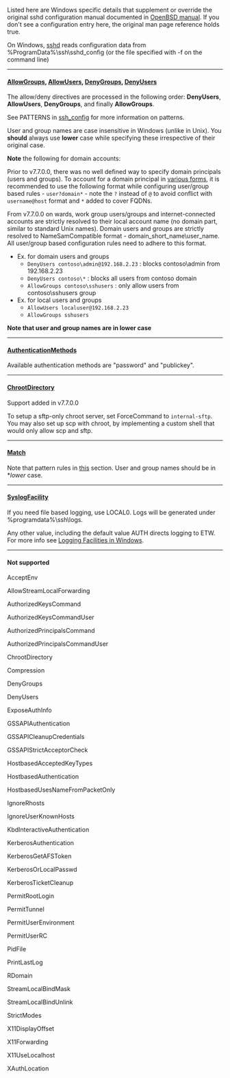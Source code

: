 Listed here are Windows specific details that supplement or override the original sshd configuration manual documented in [OpenBSD manual](https://man.openbsd.org/sshd_config). If you don't see a configuration entry here, the original man page reference holds true.

On Windows, [sshd](https://man.openbsd.org/sshd) reads configuration data from %ProgramData%\ssh\sshd_config (or the file specified with -f on the command line)
_______
#### [AllowGroups](https://man.openbsd.org/sshd_config#AllowGroups), [AllowUsers](https://man.openbsd.org/sshd_config#AllowUsers), [DenyGroups](https://man.openbsd.org/sshd_config#DenyGroups), [DenyUsers](https://man.openbsd.org/sshd_config#DenyUsers)
The allow/deny directives are processed in the following order: **DenyUsers**, **AllowUsers**, **DenyGroups**, and finally **AllowGroups**. 

See PATTERNS in [ssh_config](http://man.openbsd.org/ssh_config.5#PATTERNS) for more information on patterns.

User and group names are case insensitive in Windows (unlike in Unix). You **should** always use **lower** case while specifying these irrespective of their original case.  

**Note** the following for domain accounts:

Prior to v7.7.0.0, there was no well defined way to specify domain principals (users and groups). To account for a domain principal in [various forms](https://msdn.microsoft.com/en-us/library/windows/desktop/ms724268(v=vs.85).aspx), it is recommended to use the following format while configuring user/group based rules - `user?domain*` - note the `?` instead of `@` to avoid conflict with `username@host` format and `*` added to cover FQDNs.

From v7.7.0.0 on wards, work group users/groups and internet-connected accounts are strictly resolved to their local account name (no domain part, similar to standard Unix names). Domain users and groups are strictly resolved to NameSamCompatible format - domain_short_name\user_name. All user/group based configuration rules need to adhere to this format. 

- Ex. for domain users and groups
  - `DenyUsers contoso\admin@192.168.2.23` : blocks contoso\admin from 192.168.2.23
  - `DenyUsers contoso\*`  : blocks all users from contoso domain
  - `AllowGroups contoso\sshusers` : only allow users from contoso\sshusers group
- Ex. for local users and groups
  - `AllowUsers localuser@192.168.2.23`
  - `AllowGroups sshusers`

**Note that user and group names are in lower case**

______
#### [AuthenticationMethods](https://man.openbsd.org/sshd_config#AuthenticationMethods)
Available authentication methods are "password" and "publickey".
______
#### [ChrootDirectory](https://man.openbsd.org/sshd_config#ChrootDirectory)
Support added in v7.7.0.0

To setup a sftp-only chroot server, set ForceCommand to `internal-sftp`. You may also set up scp with chroot, by implementing a custom shell that would only allow scp and sftp. 

______
#### [Match](https://man.openbsd.org/sshd_config#Match)
Note that pattern rules in [this](https://github.com/PowerShell/Win32-OpenSSH/wiki/sshd_config#allowgroups-allowusers-denygroups-denyusers) section. User and group names should be in **lower* case.
______
#### [SyslogFacility](https://man.openbsd.org/sshd_config#SyslogFacility)
If you need file based logging, use LOCAL0. Logs will be generated under %programdata%\ssh\logs.

Any other value, including the default value AUTH directs logging to ETW. For more info see [Logging Facilities in Windows](https://github.com/PowerShell/Win32-OpenSSH/wiki/Logging-Facilities).
______
#### Not supported
AcceptEnv

AllowStreamLocalForwarding

AuthorizedKeysCommand

AuthorizedKeysCommandUser

AuthorizedPrincipalsCommand

AuthorizedPrincipalsCommandUser

ChrootDirectory

Compression

DenyGroups

DenyUsers

ExposeAuthInfo

GSSAPIAuthentication

GSSAPICleanupCredentials

GSSAPIStrictAcceptorCheck

HostbasedAcceptedKeyTypes

HostbasedAuthentication

HostbasedUsesNameFromPacketOnly

IgnoreRhosts

IgnoreUserKnownHosts

KbdInteractiveAuthentication

KerberosAuthentication

KerberosGetAFSToken

KerberosOrLocalPasswd

KerberosTicketCleanup

PermitRootLogin

PermitTunnel

PermitUserEnvironment

PermitUserRC

PidFile

PrintLastLog

RDomain

StreamLocalBindMask

StreamLocalBindUnlink

StrictModes

X11DisplayOffset

X11Forwarding

X11UseLocalhost

XAuthLocation







